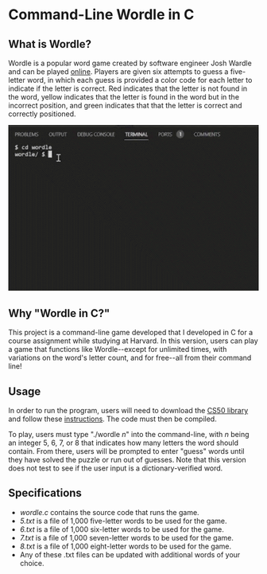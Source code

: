 # Command-Line Wordle in C

## What is Wordle?
Wordle is a popular word game created by software engineer Josh Wardle and can be played [online](https://www.nytimes.com/games/wordle/index.html). Players are given six attempts to guess a five-letter word, in which each guess is provided a color code for each letter to indicate if the letter is correct. Red indicates that the letter is not found in the word, yellow indicates that the letter is found in the word but in the incorrect position, and green indicates that that the letter is correct and correctly positioned. 

![](https://github.com/m-saylor/wordle-in-c/blob/main/Wordle-in-C.GIF)

## Why "Wordle in C?"
This project is a command-line game developed that I developed in C for a course assignment while studying at Harvard. In this version, users can play a game that functions like Wordle--except for unlimited times, with variations on the word's letter count, and for free--all from their command line! 

## Usage
In order to run the program, users will need to download the [CS50 library](https://github.com/cs50/libcs50/releases) and follow these [instructions](https://github.com/m-saylor/libcs50). The code must then be compiled.

To play, users must type "./wordle *n*" into the command-line, with *n* being an integer 5, 6, 7, or 8 that indicates how many letters the word should contain. From there, users will be prompted to enter "guess" words until they have solved the puzzle or run out of guesses. Note that this version does not test to see if the user input is a dictionary-verified word.

## Specifications
- *wordle.c* contains the source code that runs the game.
- *5.txt* is a file of 1,000 five-letter words to be used for the game. 
- *6.txt* is a file of 1,000 six-letter words to be used for the game. 
- *7.txt* is a file of 1,000 seven-letter words to be used for the game. 
- *8.txt* is a file of 1,000 eight-letter words to be used for the game. 
- Any of these .txt files can be updated with additional words of your choice.
